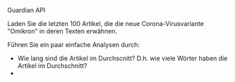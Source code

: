 

Guardian API

Laden Sie die letzten 100 Artikel, die die neue Corona-Virusvariante "Omikron" in deren Texten erwähnen. 

Führen Sie ein paar einfache Analysen durch: 

* Wie lang sind die Artikel im Durchscnitt? D.h. wie viele Wörter haben die Artikel im Durchschnitt?  
* 
